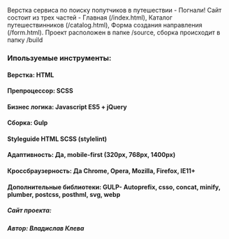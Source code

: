 Верстка сервиса по поиску попутчиков в путешествии - Погнали!
Сайт состоит из трех частей - Главная (/index.html), Каталог путешествинников (/catalog.html), Форма создания направления (/form.html).
Проект расположен в папке /source, сборка происходит в папку /build

### Ипользуемые инструменты:
#### Верстка: HTML
#### Препроцессор: SCSS
#### Бизнес логика: Javascript ES5 + jQuery
#### Сборка: Gulp
#### Styleguide HTML SCSS (stylelint)
#### Адаптивность: Да, mobile-first (320px, 768px, 1400px)
#### Кроссбраузерность: Да Chrome, Opera, Mozilla, Firefox, IE11+
#### Дополнительные библиотеки: GULP- Autoprefix, csso, concat, minify, plumber, postcss, posthml, svg, webp

##### Сайт проекта:

##### Автор: Владислав Клева
